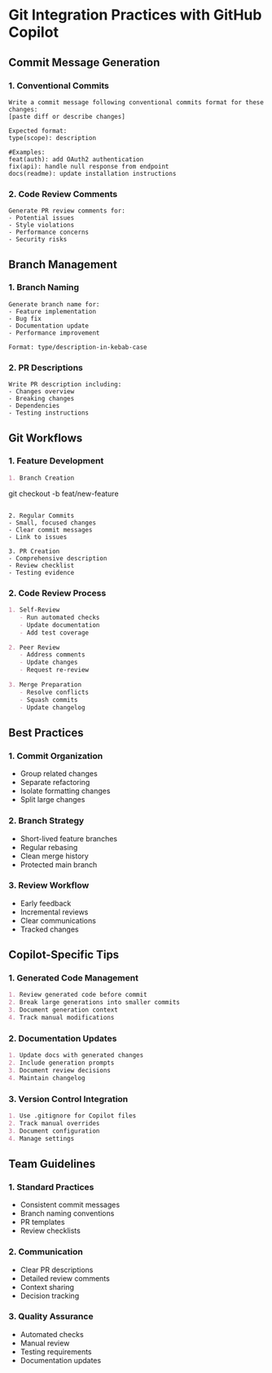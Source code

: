 

# Git Integration Practices with GitHub Copilot

## Commit Message Generation

### 1. Conventional Commits
```
Write a commit message following conventional commits format for these changes:
[paste diff or describe changes]

Expected format:
type(scope): description

#Examples:
feat(auth): add OAuth2 authentication
fix(api): handle null response from endpoint
docs(readme): update installation instructions
```

### 2. Code Review Comments
```
Generate PR review comments for:
- Potential issues
- Style violations
- Performance concerns
- Security risks
```

## Branch Management

### 1. Branch Naming
```
Generate branch name for:
- Feature implementation
- Bug fix
- Documentation update
- Performance improvement

Format: type/description-in-kebab-case
```

### 2. PR Descriptions
```
Write PR description including:
- Changes overview
- Breaking changes
- Dependencies
- Testing instructions
```

## Git Workflows

### 1. Feature Development
```markdown
1. Branch Creation
   ```
   git checkout -b feat/new-feature
   ```

2. Regular Commits
   - Small, focused changes
   - Clear commit messages
   - Link to issues

3. PR Creation
   - Comprehensive description
   - Review checklist
   - Testing evidence
```

### 2. Code Review Process
```markdown
1. Self-Review
   - Run automated checks
   - Update documentation
   - Add test coverage

2. Peer Review
   - Address comments
   - Update changes
   - Request re-review

3. Merge Preparation
   - Resolve conflicts
   - Squash commits
   - Update changelog
```

## Best Practices

### 1. Commit Organization
- Group related changes
- Separate refactoring
- Isolate formatting changes
- Split large changes

### 2. Branch Strategy
- Short-lived feature branches
- Regular rebasing
- Clean merge history
- Protected main branch

### 3. Review Workflow
- Early feedback
- Incremental reviews
- Clear communications
- Tracked changes

## Copilot-Specific Tips

### 1. Generated Code Management
```markdown
1. Review generated code before commit
2. Break large generations into smaller commits
3. Document generation context
4. Track manual modifications
```

### 2. Documentation Updates
```markdown
1. Update docs with generated changes
2. Include generation prompts
3. Document review decisions
4. Maintain changelog
```

### 3. Version Control Integration
```markdown
1. Use .gitignore for Copilot files
2. Track manual overrides
3. Document configuration
4. Manage settings
```

## Team Guidelines

### 1. Standard Practices
- Consistent commit messages
- Branch naming conventions
- PR templates
- Review checklists

### 2. Communication
- Clear PR descriptions
- Detailed review comments
- Context sharing
- Decision tracking

### 3. Quality Assurance
- Automated checks
- Manual review
- Testing requirements
- Documentation updates